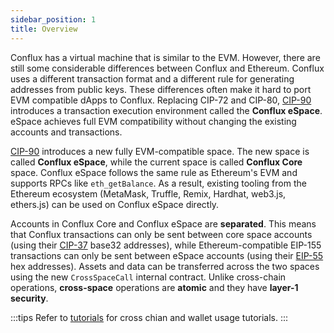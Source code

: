 ```yaml
---
sidebar_position: 1
title: Overview
---
```


Conflux has a virtual machine that is similar to the EVM. However, there are still some considerable differences between Conflux and Ethereum. Conflux uses a different transaction format and a different rule for generating addresses from public keys. These differences often make it hard to port EVM compatible dApps to Conflux. Replacing CIP-72 and CIP-80, [CIP-90](https://github.com/Conflux-Chain/CIPs/blob/master/CIPs/cip-90.md) introduces a transaction execution environment called the **Conflux eSpace**. eSpace achieves full EVM compatibility without changing the existing accounts and transactions.

[CIP-90](https://github.com/Conflux-Chain/CIPs/blob/master/CIPs/cip-90.md) introduces a new fully EVM-compatible space. The new space is called **Conflux eSpace**, while the current space is called **Conflux Core** space. Conflux eSpace follows the same rule as Ethereum's EVM and supports RPCs like `eth_getBalance`. As a result, existing tooling from the Ethereum ecosystem (MetaMask, Truffle, Remix, Hardhat, web3.js, ethers.js) can be used on Conflux eSpace directly.

Accounts in Conflux Core and Conflux eSpace are **separated**. This means that Conflux transactions can only be sent between core space accounts (using their [CIP-37](https://github.com/Conflux-Chain/CIPs/blob/master/CIPs/cip-37.md) base32 addresses), while Ethereum-compatible EIP-155 transactions can only be sent between eSpace accounts (using their [EIP-55](https://eips.ethereum.org/EIPS/eip-55) hex addresses). Assets and data can be transferred across the two spaces using the new `CrossSpaceCall` internal contract. Unlike cross-chain operations, **cross-space** operations are **atomic** and they have **layer-1 security**.

:::tips
Refer to [tutorials](/docs/category/tutorials) for cross chian and wallet usage tutorials.
:::
